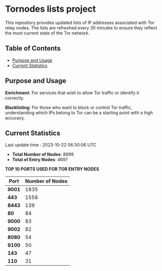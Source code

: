 # Tornodes lists project

This repository provides updated lists of IP addresses associated with Tor relay nodes. The lists are refreshed every 30 minutes to ensure they reflect the most current state of the Tor network.

## Table of Contents

- [Purpose and Usage](#purpose-and-usage)
- [Current Statistics](#current-statistics)


## Purpose and Usage

**Enrichment**: For services that wish to allow Tor traffic or identify it correctly.

**Blacklisting**: For those who want to block or control Tor traffic, understanding which IPs belong to Tor can be a starting point with a high accuracy.

## Current Statistics

Last update time : 2023-10-22 06:30:06 UTC

- **Total Number of Nodes**: 8999
- **Total of Entry Nodes**: 4697

**TOP 10 PORTS USED FOR TOR ENTRY NODES**

| **Port** | **Number of Nodes** |
|------|-----------------|
| **9001**   | 1835  |
| **443**   | 1558  |
| **8443**   | 139  |
| **80**   | 84  |
| **9000**   | 83  |
| **9002**   | 82  |
| **8080**   | 54  |
| **9100**   | 50  |
| **143**   | 47  |
| **110**   | 31  |

